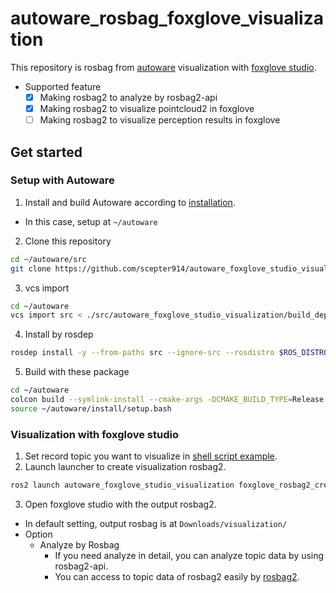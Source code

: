 # autoware_rosbag_foxglove_visualization

This repository is rosbag from [autoware](https://github.com/autowarefoundation/autoware) visualization with [foxglove studio](https://github.com/foxglove/studio).

- Supported feature
  - [x] Making rosbag2 to analyze by rosbag2-api
  - [x] Making rosbag2 to visualize pointcloud2 in foxglove
  - [ ] Making rosbag2 to visualize perception results in foxglove

## Get started
### Setup with Autoware

1. Install and build Autoware according to [installation](https://autowarefoundation.github.io/autoware-documentation/main/installation/autoware/source-installation/).
  - In this case, setup at `~/autoware`
2. Clone this repository

```sh
cd ~/autoware/src
git clone https://github.com/scepter914/autoware_foxglove_studio_visualization.git
```

3. vcs import

```sh
cd ~/autoware
vcs import src < ./src/autoware_foxglove_studio_visualization/build_depends.repos
```

4. Install by rosdep

```sh
rosdep install -y --from-paths src --ignore-src --rosdistro $ROS_DISTRO
```

5. Build with these package

```sh
cd ~/autoware
colcon build --symlink-install --cmake-args -DCMAKE_BUILD_TYPE=Release
source ~/autoware/install/setup.bash
```

### Visualization with foxglove studio

1. Set record topic you want to visualize in [shell script example](/scripts/record_visualization_topic.sh).
2. Launch launcher to create visualization rosbag2.

```sh
ros2 launch autoware_foxglove_studio_visualization foxglove_rosbag2_creator.xml -r -param :rosbag=path_to/rosbag2_2022_02_05-00_54_33/
```

3. Open foxglove studio with the output rosbag2.
  - In default setting, output rosbag is at `Downloads/visualization/`
- Option
  - Analyze by Rosbag
    - If you need analyze in detail, you can analyze topic data by using rosbag2-api.
    - You can access to topic data of rosbag2 easily by [rosbag2](https://github.com/scepter914/rosbag2-loader-py).


